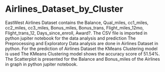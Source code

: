 # Airlines_Dataset_by_Cluster
EastWest Airlines Dataset contains the Balance, Qual_miles, cc1_miles, cc2_miles, cc3_miles, Bonus_miles, Bonus_trans, Flight_miles_12mo, Flight_trans_12, Days_since_enroll, Award?.
The CSV file is imported in python jupiter notebook for the data analysis and prediction
The Preprocessing and Exploratory Data analysis are done in Airlines Dataset in python.
For the prediction of Airlines Dataset the KMeans Clustering model is used 
The KMeans Clustering model shows the accuracy score of 51.54%.
The Scatterplot is presented for the Balance and Bonus_miles of the Airlines in graph in python jupiter notebook.
